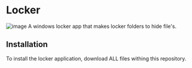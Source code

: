 # Locker

![image](https://cdn.icon-icons.com/icons2/1222/PNG/512/1492616975-10-locker-wallet-safe-protection-secure-google_83404.png)
A windows locker app that makes locker folders to hide file's.

## Installation

To install the locker application, download ALL files withing this repository.
